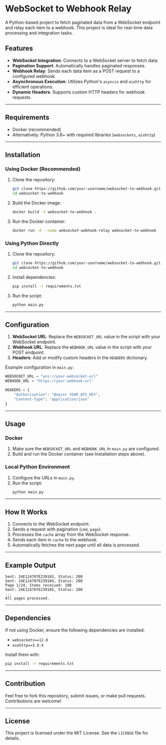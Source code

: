# WebSocket to Webhook Relay

A Python-based project to fetch paginated data from a WebSocket endpoint and relay each item to a webhook. This project is ideal for real-time data processing and integration tasks.

## Features

- **WebSocket Integration**: Connects to a WebSocket server to fetch data.
- **Pagination Support**: Automatically handles paginated responses.
- **Webhook Relay**: Sends each data item as a POST request to a configured webhook.
- **Asynchronous Execution**: Utilizes Python's `asyncio` and `aiohttp` for efficient operations.
- **Dynamic Headers**: Supports custom HTTP headers for webhook requests.

---

## Requirements

- Docker (recommended)
- Alternatively: Python 3.8+ with required libraries (`websockets`, `aiohttp`)

---

## Installation

### Using Docker (Recommended)

1. Clone the repository:
   ```bash
   git clone https://github.com/your-username/websocket-to-webhook.git
   cd websocket-to-webhook
   ```

2. Build the Docker image:
   ```bash
   docker build -t websocket-to-webhook .
   ```

3. Run the Docker container:
   ```bash
   docker run -d --name websocket-webhook-relay websocket-to-webhook
   ```

### Using Python Directly

1. Clone the repository:
   ```bash
   git clone https://github.com/your-username/websocket-to-webhook.git
   cd websocket-to-webhook
   ```

2. Install dependencies:
   ```bash
   pip install -r requirements.txt
   ```

3. Run the script:
   ```bash
   python main.py
   ```

---

## Configuration

1. **WebSocket URL**: Replace the `WEBSOCKET_URL` value in the script with your WebSocket endpoint.
2. **Webhook URL**: Replace the `WEBHOOK_URL` value in the script with your POST endpoint.
3. **Headers**: Add or modify custom headers in the `HEADERS` dictionary.

Example configuration in `main.py`:
```python
WEBSOCKET_URL = "wss://your-websocket-url"
WEBHOOK_URL = "https://your-webhook-url"

HEADERS = {
    "Authorization": "Bearer YOUR_API_KEY",
    "Content-Type": "application/json"
}
```

---

## Usage

### Docker

1. Make sure the `WEBSOCKET_URL` and `WEBHOOK_URL` in `main.py` are configured.
2. Build and run the Docker container (see Installation steps above).

### Local Python Environment

1. Configure the URLs in `main.py`.
2. Run the script:
   ```bash
   python main.py
   ```

---

## How It Works

1. Connects to the WebSocket endpoint.
2. Sends a request with pagination (`cmd`, `page`).
3. Processes the `cache` array from the WebSocket response.
4. Sends each item in `cache` to the webhook.
5. Automatically fetches the next page until all data is processed.

---

## Example Output

```plaintext
Sent: 24E124707E239183, Status: 200
Sent: 24E124707E239184, Status: 200
Page 1/24, Items received: 100
Sent: 24E124707E239185, Status: 200
...
All pages processed.
```

---

## Dependencies

If not using Docker, ensure the following dependencies are installed:

- `websockets==12.0`
- `aiohttp==3.8.4`

Install them with:
```bash
pip install -r requirements.txt
```

---

## Contribution

Feel free to fork this repository, submit issues, or make pull requests. Contributions are welcome!

---

## License

This project is licensed under the MIT License. See the `LICENSE` file for details.